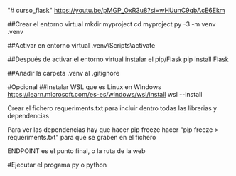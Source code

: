 "# curso_flask" 
https://youtu.be/pMGP_OxR3u8?si=wHUunC9qbAcE6Ekm

##Crear el entorno virtual
mkdir myproject
cd myproject
py -3 -m venv .venv

##Activar en entorno virtual
.venv\Scripts\activate

##Después de activar el entorno virtual instalar el pip/Flask
pip install Flask

##Añadir la carpeta .venv al .gitignore

#Opcional
##Instalar WSL que es Linux en WIndows
https://learn.microsoft.com/es-es/windows/wsl/install
wsl --install

Crear el fichero requeriments.txt para incluir dentro todas las librerias
y dependencias

Para ver las dependencias hay que hacer pip freeze
hacer "pip freeze > requeriments.txt" para que se graben en el fichero

ENDPOINT es el punto final, o la ruta de la web

#Ejecutar el progama
py o python <nombre de programa>